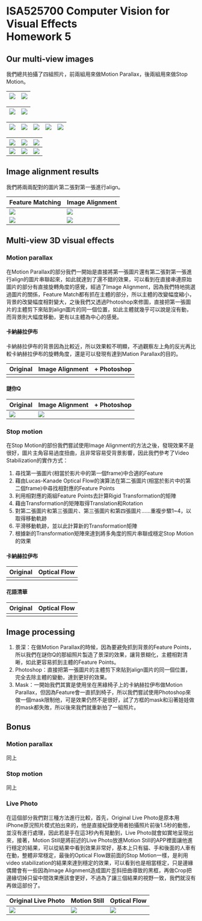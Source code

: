 ISA525700 Computer Vision for Visual Effects<br/>Homework 5
===

## Our multi-view images

我們總共拍攝了四組照片，前兩組用來做Motion Parallax，後兩組用來做Stop Motion。

|![](https://i.imgur.com/fA6yeZy.jpg)|![](https://i.imgur.com/93JqKpR.jpg)|
|---|---|

|![](https://i.imgur.com/fFutD1h.jpg)|![](https://i.imgur.com/D1WdwNN.jpg)|
|---|---|

|![](https://i.imgur.com/hebv2Ox.jpg)|![](https://i.imgur.com/2U5PVdN.jpg)|![](https://i.imgur.com/2zQVn2c.jpg)|![](https://i.imgur.com/UJbqZ62.jpg)|![](https://i.imgur.com/pOJATKV.jpg)|
|---|---|---|---|---|

|![](https://i.imgur.com/JKAwwsY.jpg)|![](https://i.imgur.com/pyhj5RW.jpg)|![](https://i.imgur.com/lmOvssv.jpg)|
|---|---|---|
|![](https://i.imgur.com/0vsnzsc.jpg)|![](https://i.imgur.com/BJU9a88.jpg)|![](https://i.imgur.com/uMxsrdn.jpg)|

## Image alignment results

我們將兩兩配對的圖片第二張對第一張進行align。

|Feature Matching|Image Alignment|
|---|---|
|![](https://i.imgur.com/DvU7O2K.jpg)|![](https://i.imgur.com/ePyE7QB.jpg)|
|![](https://i.imgur.com/vZacpcC.jpg)|![](https://i.imgur.com/tNMMsMM.jpg)|

## Multi-view 3D visual effects

### Motion parallax

在Motion Parallax的部分我們一開始是直接將第一張圖片還有第二張對第一張進行align的圖片串聯起來，如此就達到了還不錯的效果，可以看到在直接串連原始圖片的部分有直接旋轉角度的感覺，經過了Image Alignment，因為我們特地挑選過圖片的關係，Feature Match都有抓在主體的部分，所以主體的改變幅度縮小，背景的改變幅度相對變大，之後我們又透過Photoshop來修圖，直接把第一張圖片的主體剪下來貼到align圖片的同一個位置，如此主體就幾乎可以說是沒有動，而背景則大幅度移動，更有以主體為中心的感覺。

#### 卡納赫拉伊布

卡納赫拉伊布的背景因為比較近，所以效果較不明顯，不過觀察左上角的反光再比較卡納赫拉伊布的旋轉角度，還是可以發現有達到Mation Parallax的目的。

|Original|Image Alignment|+ Photoshop|
|---|---|---|
||||

#### 謎你Q

|Original|Image Alignment|+ Photoshop|
|---|---|---|
|![](https://i.imgur.com/twdyWwj.gif)|![](https://i.imgur.com/l4XraDp.gif)||

### Stop motion

在Stop Motion的部份我們嘗試使用Image Alignment的方法之後，發現效果不是很好，圖片主角容易過度扭曲，且非常容易受背景影響，因此我們參考了Video Stabilization的實作方式：
1. 尋找第一張圖片(相當於影片中的第一個frame)中合適的Feature
2. 藉由Lucas-Kanade Optical Flow的演算法在第二張圖片(相當於影片中的第二個frame)中尋找相對應的Feature Points
3. 利用相對應的兩組Feature Points去計算Rigid  Transformation的矩陣
4. 藉由Transformation的矩陣取得Translation和Rotation
5. 對第二張圖片和第三張圖片、第三張圖片和第四張圖片......重複步驟1~4，以取得移動軌跡
6. 平滑移動軌跡，並以此計算新的Transformation矩陣
7. 根據新的Transformation矩陣來達到將多角度的照片串聯成穩定Stop Motion的效果

#### 卡納赫拉伊布

|Original|Optical Flow|
|---|---|
|||

#### 花語清華

|Original|Optical Flow|
|---|---|
|||

## Image processing

1. 景深：在做Motion Parallax的時候，因為要避免抓到背景的Feature Points，所以我們在謎你Q的那組照片製造了景深的效果，讓背景糊化，主體相對清晰，如此更容易抓到主體的Feature Points。
2. Photoshop：直接把第一張圖片的主體剪下來貼到align圖片的同一個位置，完全去除主體的變動，達到更好的效果。
3. Mask：一開始我們其實是使用坐在黑綠椅子上的卡納赫拉伊布做Motion Parallax，但因為Feature會一直抓到椅子，所以我們嘗試使用Photoshop來做一個mask限制他，可是效果仍然不是很好，試了方框的mask和沿著娃娃做的mask都失敗，所以後來我們就重新拍了一組照片。

## Bonus

### Motion parallax
同上

### Stop motion
同上

### Live Photo

在這個部分我們對三種方法進行比較，首先，Original Live Photo是原本用iPhone原況照片模式拍出來的，他是直接紀錄使用者拍攝照片前後1.5秒的動態，並沒有進行處理，因此若是手在這3秒內有晃動到，Live Photo就會如實地呈現出來，接著，Motion Still是將前述的Live Photo放進Motion Still的APP裡面讓他進行穩定的結果，可以從結果中看到效果非常好，基本上只有貓、手和後面的人車有在動，整體非常穩定，最後的Optical Flow跟前面的Stop Motion一樣，是利用video stabilization的結果來達到穩定的效果，可以看到也是相當穩定，只是邊緣偶爾會有一些因為Image Alignment造成圖片歪斜扭曲導致的黑框，再做Crop把邊緣切掉只留中間效果應該會更好，不過為了讓三個結果的視野一致，我們就沒有再做這部份了。

|Original Live Photo|Motion Still|Optical Flow|
|---|---|---|
|![](https://i.imgur.com/0l5yZAr.gif)|![](https://i.imgur.com/1RvQh2r.gif)|![](https://i.imgur.com/R7P76BO.gif)|
